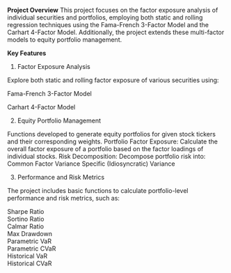 **Project Overview**
This project focuses on the factor exposure analysis of individual securities and portfolios, employing both static and rolling regression techniques using the Fama-French 3-Factor Model and the Carhart 4-Factor Model. Additionally, the project extends these multi-factor models to equity portfolio management.

**Key Features**
1. Factor Exposure Analysis

Explore both static and rolling factor exposure of various securities using:

Fama-French 3-Factor Model

Carhart 4-Factor Model

2. Equity Portfolio Management

Functions developed to generate equity portfolios for given stock tickers and their corresponding weights.
Portfolio Factor Exposure: Calculate the overall factor exposure of a portfolio based on the factor loadings of individual stocks.
Risk Decomposition: Decompose portfolio risk into:
Common Factor Variance
Specific (Idiosyncratic) Variance

3. Performance and Risk Metrics

The project includes basic functions to calculate portfolio-level performance and risk metrics, such as:

Sharpe Ratio<br>
Sortino Ratio<br>
Calmar Ratio<br>
Max Drawdown<br>
Parametric VaR<br>
Parametric CVaR<br>
Historical VaR<br>
Historical CVaR<br>
